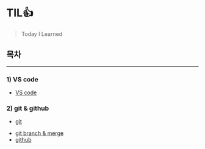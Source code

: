 # TIL👍

> Today I Learned

## 목차

---

### 1) VS code

- [VS code](https://github.com/iamjinwon/TIL/blob/main/VS%20code/VS%20code.md)

### 2) git & github

- [git](https://github.com/iamjinwon/TIL/blob/main/git%20%26%20github/git.md)

* [git branch & merge](https://github.com/iamjinwon/TIL/blob/main/git%20%26%20github/git%20branch%20%26%20merge.md)
* [github](https://github.com/iamjinwon/TIL/blob/main/git%20%26%20github/github.md)
